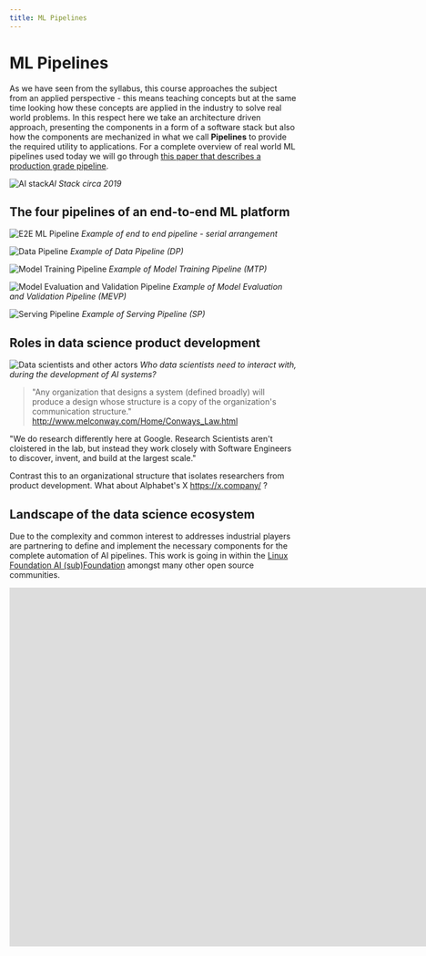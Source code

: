 ```yaml
---
title: ML Pipelines 
---
```


# ML Pipelines 

As we have seen from the syllabus, this course approaches the subject from an applied perspective - this means teaching concepts but at the same time looking how these concepts are applied in the industry to solve real world problems. In this respect here we take an architecture driven approach, presenting the components in a form of a software stack but also how the components are mechanized in what we call **Pipelines** to provide the required utility to applications. For a complete overview of real world ML pipelines used today we will go through [this paper that describes a production grade pipeline](http://stevenwhang.com/tfx_paper.pdf).

![AI stack](images/ai-stack.png)*AI Stack circa 2019*

## The four pipelines of an end-to-end ML platform

![E2E ML Pipeline](images/acumos-E2E.svg#center)
*Example of end to end pipeline - serial arrangement*

![Data Pipeline](images/acumos-DP1.svg#center)
*Example of Data Pipeline (DP)*

![Model Training Pipeline](images/acumos-MTP.svg#center)
*Example of Model Training Pipeline (MTP)*

![Model Evaluation and Validation Pipeline](images/acumos-MEVP.svg#center)
*Example of Model Evaluation and Validation Pipeline (MEVP)*

![Serving Pipeline](images/acumos-SP.svg#center)
*Example of Serving Pipeline (SP)*

## Roles in data science product development

![Data scientists and other actors](images/acumos-actors.svg)
*Who data scientists need to interact with, during the development of AI systems?*

> "Any organization that designs a system (defined broadly) will produce a design whose structure is a copy of the organization's communication structure." http://www.melconway.com/Home/Conways_Law.html

"We do research differently here at Google. Research Scientists aren't cloistered in the lab, but instead they work closely with Software Engineers to discover, invent, and build at the largest scale."

Contrast this to an organizational structure that isolates researchers from product development.  What about Alphabet's X https://x.company/ ?

## Landscape of the data science ecosystem
Due to the complexity and common interest to addresses industrial players are partnering to define and implement the necessary components for the complete automation of AI pipelines.  This work is going in within the [Linux Foundation AI (sub)Foundation](https://landscape.lfai.foundation/fullscreen=yes) amongst many other open source communities.

<section class="bg-apple">
              <div class="wrap">
          <iframe width="2120" height="630" src="https://landscape.lfdl.io/format=landscape&fullscreen=yes" frameborder="0" allowfullscreen></iframe>
          </div>
</section>

